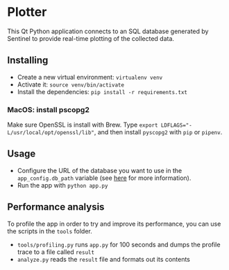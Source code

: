 # Plotter

This Qt Python application connects to an SQL database generated by Sentinel to provide real-time plotting of the collected data.

## Installing

* Create a new virtual environment: `virtualenv venv`
* Activate it: `source venv/bin/activate`
* Install the dependencies: `pip install -r requirements.txt`

### MacOS: install pscopg2

Make sure OpenSSL is install with Brew. Type `export LDFLAGS="-L/usr/local/opt/openssl/lib"`, and then install `pyscopg2` with `pip` or `pipenv`.

## Usage

* Configure the URL of the database you want to use in the `app_config.db_path` variable (see [here](https://docs.sqlalchemy.org/en/13/core/engines.html) for more information).
* Run the app with `python app.py`


## Performance analysis

To profile the app in order to try and improve its performance, you can use the scripts in the `tools` folder. 

* `tools/profiling.py` runs `app.py` for 100 seconds and dumps the profile trace to a file called `result`
* `analyze.py` reads the `result` file and formats out its contents